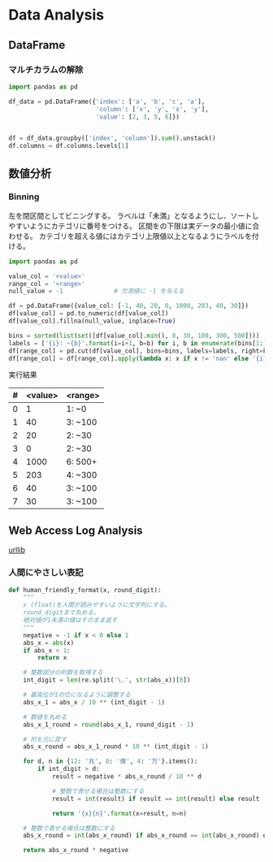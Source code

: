 # Data Analysis

## DataFrame

### マルチカラムの解除

```python
import pandas as pd

df_data = pd.DataFrame({'index': ['a', 'b', 'c', 'a'],
                        'column': ['x', 'y', 'x', 'y'],
                        'value': [2, 3, 5, 6]})


df = df_data.groupby(['index', 'column']).sum().unstack()
df.columns = df.columns.levels[1]
```

## 数値分析

### Binning

左を閉区間としてビニングする。
ラベルは「未満」となるようにし、ソートしやすいようにカテゴリに番号をつける。
区間をの下限は実データの最小値に合わせる。
カテゴリを超える値にはカテゴリ上限値以上となるようにラベルを付ける。

```python
import pandas as pd

value_col = '<value>'
range_col = '<range>'
null_value = -1              # 欠測値に -1 を与える

df = pd.DataFrame({value_col: [-1, 40, 20, 0, 1000, 203, 40, 30]})
df[value_col] = pd.to_numeric(df[value_col])
df[value_col].fillna(null_value, inplace=True)

bins = sorted(list(set([df[value_col].min(), 0, 30, 100, 300, 500])))
labels = ['{i}: ~{b}'.format(i=i+1, b=b) for i, b in enumerate(bins[1:])]
df[range_col] = pd.cut(df[value_col], bins=bins, labels=labels, right=False).astype(str)
df[range_col] = df[range_col].apply(lambda x: x if x != 'nan' else '{i}: {b}+'.format(i=len(bins), b=bins[-1]))
```

実行結果

| # |\<value\>|\<range\>|
|---|---------|---------|
| 0 | 1       | 1: ~0   |
| 1 | 40      | 3: ~100 |
| 2 | 20      | 2: ~30  |
| 3 | 0       | 2: ~30  |
| 4 | 1000    | 6: 500+ |
| 5 | 203     | 4: ~300 |
| 6 | 40      | 3: ~100 |
| 7 | 30      | 3: ~100 |

## Web Access Log Analysis

[urllib](../web/urllib/README.md)

### 人間にやさしい表記

```python
def human_friendly_format(x, round_digit):
    """
    x (float)を人間が読みやすいように文字列にする。
    round_digitまで丸める。
    絶対値が1未満の値はそのまま返す
    """
    negative = -1 if x < 0 else 1
    abs_x = abs(x)
    if abs_x < 1:
        return x

    # 整数部分の桁数を取得する
    int_digit = len(re.split('\.', str(abs_x))[0])

    # 最高位が1の位になるように調整する
    abs_x_1 = abs_x / 10 ** (int_digit - 1)

    # 数値を丸める
    abs_x_1_round = round(abs_x_1, round_digit - 1)

    # 桁を元に戻す
    abs_x_round = abs_x_1_round * 10 ** (int_digit - 1)

    for d, n in {12: '兆', 8: '億', 4: '万'}.items():
        if int_digit > d:
            result = negative * abs_x_round / 10 ** d

            # 整数で表せる場合は整数にする
            result = int(result) if result == int(result) else result

            return '{x}{n}'.format(x=result, n=n)

    # 整数で表せる場合は整数にする
    abs_x_round = int(abs_x_round) if abs_x_round == int(abs_x_round) else abs_x_round

    return abs_x_round * negative
```

